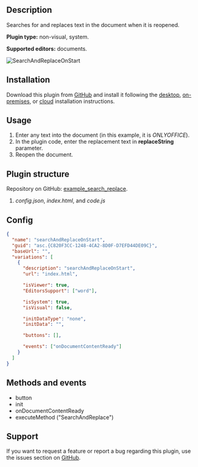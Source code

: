 ## Description

Searches for and replaces text in the document when it is reopened.

**Plugin type:** non-visual, system.

**Supported editors:** documents.

![SearchAndReplaceOnStart](/assets/images/plugins/gifs/search-and-replace-on-start.gif)

## Installation

Download this plugin from [GitHub](https://github.com/ONLYOFFICE/sdkjs-plugins/tree/master/searchAndReplaceOnStart) and install it following the [desktop](../Installing/ONLYOFFICE%20Desktop%20Editors.md), [on-premises](../Installing/ONLYOFFICE%20Docs%20on-premises.md), or [cloud](../Installing/ONLYOFFICE%20Cloud.md) installation instructions.

## Usage

1. Enter any text into the document (in this example, it is *ONLYOFFICE*).
2. In the plugin code, enter the replacement text in **replaceString** parameter.
3. Reopen the document.

## Plugin structure

Repository on GitHub: [example_search_replace](https://github.com/ONLYOFFICE/sdkjs-plugins/tree/master/searchAndReplaceOnStart).

1. *config.json*, *index.html*, and *code.js*

## Config

``` json
{
  "name": "searchAndReplaceOnStart",
  "guid": "asc.{C820F3CC-1248-4CA2-8D0F-D7EFD44DE09C}",
  "baseUrl": "",
  "variations": [
    {
      "description": "searchAndReplaceOnStart",
      "url": "index.html",

      "isViewer": true,
      "EditorsSupport": ["word"],

      "isSystem": true,
      "isVisual": false,

      "initDataType": "none",
      "initData": "",

      "buttons": [],

      "events": ["onDocumentContentReady"]
    }
  ]
}
```

## Methods and events

- button
- init
- onDocumentContentReady
- executeMethod ("SearchAndReplace")

## Support

If you want to request a feature or report a bug regarding this plugin, use the issues section on [GitHub](https://github.com/ONLYOFFICE/sdkjs-plugins/issues).
